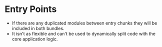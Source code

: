 # Entry Points

* If there are any duplicated modules between entry chunks they will be included in both bundles.
* It isn't as flexible and can't be used to dynamically split code with the core application logic.